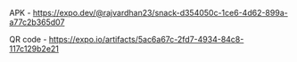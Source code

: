 APK -
https://expo.dev/@rajvardhan23/snack-d354050c-1ce6-4d62-899a-a77c2b365d07


QR code - 
https://expo.io/artifacts/5ac6a67c-2fd7-4934-84c8-117c129b2e21
